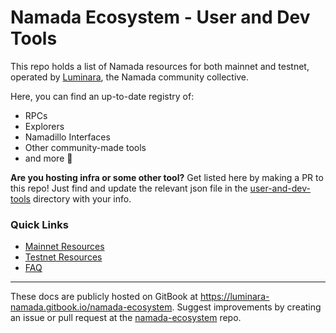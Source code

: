 # Namada Ecosystem - User and Dev Tools

This repo holds a list of Namada resources for both mainnet and testnet, operated by [Luminara](https://luminara.icu), the Namada community collective.  

Here, you can find an up-to-date registry of:

- RPCs
- Explorers
- Namadillo Interfaces
- Other community-made tools
- and more 🙂

**Are you hosting infra or some other tool?** Get listed here by making a PR to this repo! Just find and update the relevant json file in the [user-and-dev-tools](../../user-and-dev-tools/) directory with your info.

### Quick Links
- [Mainnet Resources](./mainnet/)
- [Testnet Resources](./testnet/)
- [FAQ](./faq)

---
These docs are publicly hosted on GitBook at https://luminara-namada.gitbook.io/namada-ecosystem.
Suggest improvements by creating an issue or pull request at the [namada-ecosystem](https://github.com/Luminara-Hub/namada-ecosystem) repo.